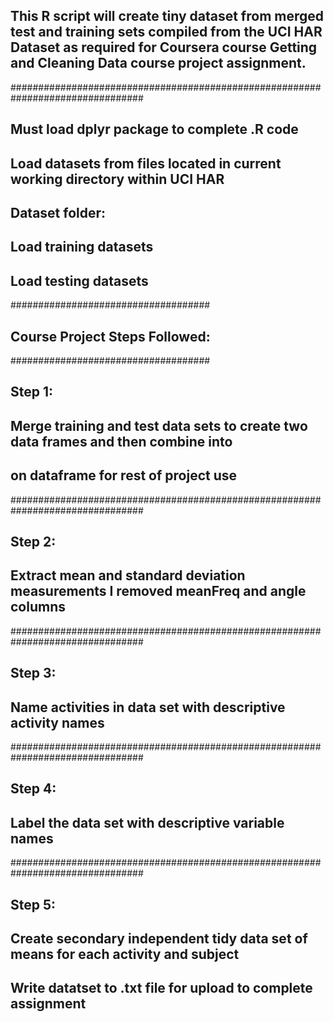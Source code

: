 ## This R script will create tiny dataset from merged test and training sets compiled from the UCI HAR Dataset as required for Coursera course Getting and Cleaning Data course project assignment.
################################################################################
## Must load dplyr package to complete .R code
## Load datasets from files located in current working directory within UCI HAR
## Dataset folder:
## Load training datasets
## Load testing datasets
####################################
## Course Project Steps Followed: ##
####################################
## Step 1: 
## Merge training and test data sets to create two data frames and then combine into 
## on dataframe for rest of project use
################################################################################
## Step 2: 
## Extract mean and standard deviation measurements I removed meanFreq and angle columns
################################################################################
## Step 3: 
## Name activities in data set with descriptive activity names
################################################################################
## Step 4: 
## Label the data set with descriptive variable names
################################################################################
## Step 5: 
## Create secondary independent tidy data set of means for each activity and subject
## Write datatset to .txt file for upload to complete assignment